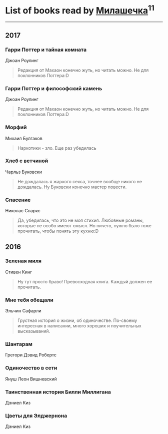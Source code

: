 # List of books read by [Милашечка](http://vk.com/id200601396)<sup>11</sup>
---

## 2017

### Гарри Поттер и тайная комната
Джоан Роулинг
> Редакция от Махаон конечно жуть, но читать можно. Не для поклонников Поттера:D


### Гарри Поттер и философский камень
Джоан Роулинг
> Редакция от Махаон конечно жуть, но читать можно. Не для поклонников Поттера:D


### Морфий
Михаил Булгаков
> Наркотики - зло. Еще раз убедилась


### Хлеб с ветчиной
Чарльз Буковски
> Не дождалась я жаркого секса, точнее вообще никого не дождалась. Ну Буковски конечно мастер повести.


### Спасение
Николас Спаркс
> Да, убедилась, что это не моя стихия. Любовные романы, которые не особо имеют смысл. Но ничего, нужно было тоже прочитать, чтобы понять эту кухню:D



## 2016

### Зеленая миля
Стивен Кинг
> Ну тут просто браво! Превосходная книга. Каждый должен ее прочитать.


### Мне тебя обещали
Эльчин Сафарли
> Грустная история о жизни, об одиночестве. По-своему интересная в написании, много хороших и поучительных высказываний.


### Шантарам
Грегори Дэвид Робертс


### Одиночество в сети
Януш Леон Вишневский


### Таинственная история Билли Миллигана
Дэниел Киз


### Цветы для Элджернона
Дэниел Киз



